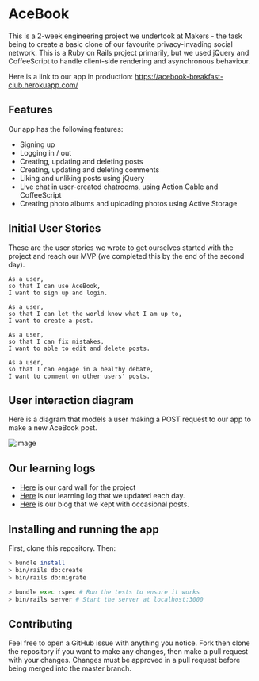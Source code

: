 # AceBook

This is a 2-week engineering project we undertook at Makers - the task being to create a basic clone of our favourite privacy-invading social network. This is a Ruby on Rails project primarily, but we used jQuery and CoffeeScript to handle client-side rendering and asynchronous behaviour. 

Here is a link to our app in production: https://acebook-breakfast-club.herokuapp.com/

## Features

Our app has the following features: 
 - Signing up
 - Logging in / out
 - Creating, updating and deleting posts
 - Creating, updating and deleting comments
 - Liking and unliking posts using jQuery
 - Live chat in user-created chatrooms, using Action Cable and CoffeeScript
 - Creating photo albums and uploading photos using Active Storage

## Initial User Stories

These are the user stories we wrote to get ourselves started with the project and reach our MVP (we completed this by the end of the second day).

`````
As a user,
so that I can use AceBook,
I want to sign up and login.

As a user,
so that I can let the world know what I am up to,
I want to create a post.

As a user,
so that I can fix mistakes,
I want to able to edit and delete posts.

As a user,
so that I can engage in a healthy debate,
I want to comment on other users' posts.

``````

## User interaction diagram

Here is a diagram that models a user making a POST request to our app to make a new AceBook post.

![image](https://i.imgur.com/gzqKsEr.png)

## Our learning logs
- [Here](https://waffle.io/chloeverity/acebook-breakfast-club) is our card wall for the project
- [Here](https://github.com/chloeverity/acebook-breakfast-club/wiki) is our learning log that we updated each day.
- [Here](https://medium.com/the-breakfast-club-acebook-blog) is our blog that we kept with occasional posts.

## Installing and running the app

First, clone this repository. Then:

```bash
> bundle install
> bin/rails db:create
> bin/rails db:migrate

> bundle exec rspec # Run the tests to ensure it works
> bin/rails server # Start the server at localhost:3000
```

## Contributing

Feel free to open a GitHub issue with anything you notice. Fork then clone the repository if you want to make any changes, then make a pull request with your changes. Changes must be approved in a pull request before being merged into the master branch.
